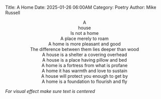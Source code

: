 Title: A Home
Date: 2025-01-26 06:00AM
Category: Poetry
Author: Mike Russell

<p style="text-align: center;">
A<br>
house<br>
Is not a home<br>
A place merely to roam<br>
A home is more pleasant and good<br>
The difference between them lies deeper than wood<br>
A house is a shelter a covering overhead<br>
A house is a place having pillow and bed<br>
A home is a fortress from what is profane<br>
A home it has warmth and love to sustain<br>
A house will protect you enough to get by<br>
A home is a foundation to flourish and fly
</p>

*For visual effect make sure text is centered*

